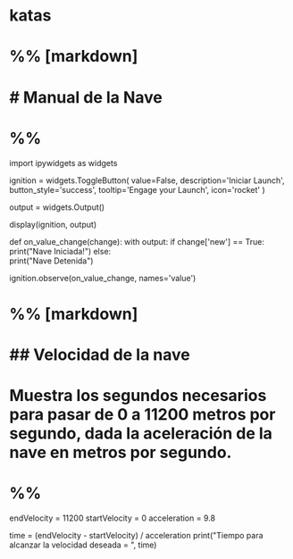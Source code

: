 # katas
# %% [markdown]
# # Manual de la Nave

# %%
import ipywidgets as widgets

ignition = widgets.ToggleButton(
    value=False,
    description='Iniciar Launch',
    button_style='success',
    tooltip='Engage your Launch',
    icon='rocket'
)

output = widgets.Output()

display(ignition, output)

def on_value_change(change):
    with output:
        if change['new'] == True:
            print("Nave Iniciada!")
        else:   
            print("Nave Detenida")

ignition.observe(on_value_change, names='value')

# %% [markdown]
# ## Velocidad de la nave
# 
# Muestra los segundos necesarios para pasar de 0 a 11200 metros por segundo, dada la aceleración de la nave en metros por segundo.

# %%
endVelocity = 11200
startVelocity = 0
acceleration = 9.8

time = (endVelocity - startVelocity) / acceleration
print("Tiempo para alcanzar la velocidad deseada = ", time)
